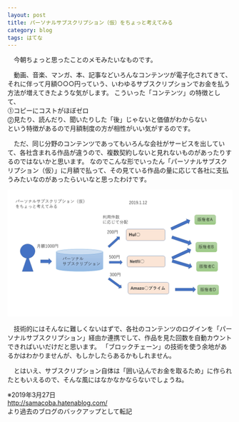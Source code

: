 ```yaml
---
layout: post
title: パーソナルサブスクリプション（仮）をちょっと考えてみる
category: blog
tags: はてな
---
```


　今朝ちょっと思ったことのメモみたいなものです。

　動画、音楽、マンガ、本、記事などいろんなコンテンツが電子化されてきて、それに伴って月額○○○円っていう、いわゆるサブスクリプションでお金を払う方法が増えてきたような気がします。
こういった「コンテンツ」の特徴として、  
⓵コピーにコストがほぼゼロ  
⓶見たり、読んだり、聞いたりした「後」じゃないと価値がわからない  
という特徴があるので月額制度の方が相性がいい気がするのです。

　ただ、同じ分野のコンテンツであってもいろんな会社がサービスを出していて、各社含まれる作品が違うので、複数契約しないと見れないものがあったりするのではないかと思います。
なのでこんな形でいったん「パーソナルサブスクリプション（仮）」に月額で払って、その見ている作品の量に応じて各社に支払うみたいなのがあったらいいなと思ったわけです。

![imgae](/images/20190112103934.png)

　技術的にはそんなに難しくないはずで、各社のコンテンツのログインを「パーソナルサブスクリプション」経由か連携でして、作品を見た回数を自動カウントできればいいだけだと思います。
「ブロックチェーン」の技術を使う余地があるかはわかりませんが、もしかしたらあるかもしれません。

　とはいえ、サブスクリプション自体は「囲い込んでお金を取るため」に作られたともいえるので、そんな風にはなかなかならないでしょうね。

※2019年3月27日  
http://samacoba.hatenablog.com/  
より過去のブログのバックアップとして転記